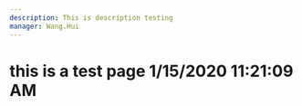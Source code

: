 ```yaml
---
description: This is description testing
manager: Wang.Hui
---
```

# this is a test page 1/15/2020 11:21:09 AM